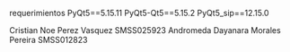 requerimientos
﻿PyQt5==5.15.11
PyQt5-Qt5==5.15.2
PyQt5_sip==12.15.0


Cristian Noe Perez Vasquez  SMSS025923
Andromeda Dayanara Morales Pereira SMSS012823
